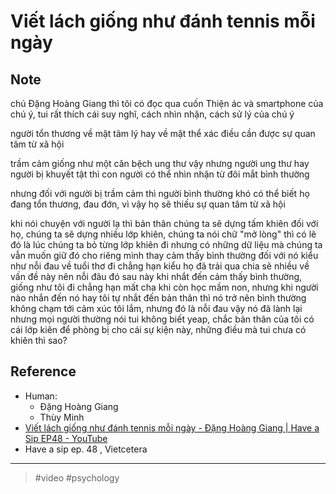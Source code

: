 # Viết lách giống như đánh tennis mỗi ngày

## Note

chú Đặng Hoàng Giang thì tôi có đọc qua cuốn Thiện ác và smartphone của chú ý, tui rất thích cái suy nghĩ, cách nhìn nhận, cách sử lý của chú ý

người tổn thương về mặt tâm lý hay về mặt thể xác điều cần được sự quan tâm từ xã hội

trầm cảm giống như một căn bệch ung thư vậy nhưng người ung thư hay người bị khuyết tật thì con người có thể nhìn nhận từ đôi mắt bình thường

nhưng đối với người bị trầm cảm thì người bình thường khó có thể biết họ đang tổn thương, đau đớn, vì vậy họ sẽ thiếu sự quan tâm từ xã hội

khi nói chuyện với người lạ thì bản thân chúng ta sẽ dựng tấm khiên đối với họ, chúng ta sẽ dựng nhiều lớp khiên, chúng ta nói chữ "mở lòng" thì có lẽ đó là lúc chúng ta bỏ từng lớp khiên đi nhưng có những dữ liệu mà chúng ta vẫn muốn giữ đó cho riêng mình thay cảm thấy bình thường đối với nó kiểu như nỗi đau về tuổi thơ đi chẳng hạn kiểu họ đã trải qua chia sẽ nhiều về vấn đề này nên nỗi đâu đó sau này khi nhắt đến cảm thấy bình thường, giống như tôi đi chẳng hạn mất cha khi còn học mầm non, nhưng khi người nào nhắn đến nó hay tôi tự nhắt đến bản thân thì nó trở nên bình thường không chạm tới cảm xúc tôi lắm, nhưng đó là nỗi đau vậy nó đã lành lại nhưng mọi người thường nói tui không biết yeap, chắc bản thân của tôi có cái lớp kiên để phòng bị cho cái sự kiện này, những điều mà tui chưa có khiên thì sao?

## Reference

- Human:
  - Đặng Hoàng Giang
  - Thùy Minh
- [Viết lách giống như đánh tennis mỗi ngày - Đặng Hoàng Giang | Have a Sip EP48 - YouTube](https://www.youtube.com/watch?v=DJRhA4dGHD0)
- Have a sip ep. 48 , Vietcetera

---

> #video #psychology
